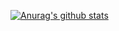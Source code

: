 [![Anurag's github stats](https://github-readme-stats.vercel.app/api?username=Aosanori&count_private=true)](https://github.com/anuraghazra/github-readme-stats)
